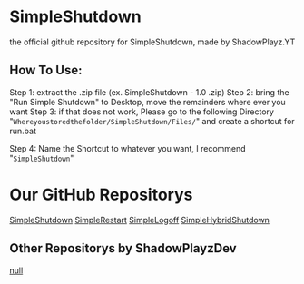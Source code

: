 # SimpleShutdown
the official github repository for SimpleShutdown, made by ShadowPlayz.YT
## How To Use:
Step 1: extract the .zip file (ex. SimpleShutdown - 1.0 .zip)
Step 2: bring the "Run Simple Shutdown" to Desktop, move the remainders where ever you want
Step 3: if that does not work, Please go to the following Directory
"`Whereyoustoredthefolder/SimpleShutdown/Files/`" and create a shortcut for run.bat

Step 4: Name the Shortcut to whatever you want, I recommend "`SimpleShutdown`"
# Our GitHub Repositorys
[SimpleShutdown](https://github.com/ShadowPlayzDev/SimpleShutdown) [SimpleRestart](https://github.com/ShadowPlayzDev/SimpleRestart) [SimpleLogoff](https://github.com/ShadowPlayzDev/SimpleLogoff) [SimpleHybridShutdown](https://github.com/ShadowPlayzDev/SimpleHybridShutdown)
## Other Repositorys by ShadowPlayzDev
[null](github.com/ShadowPlayzDev/SimpleShutdown/main/README.md)
